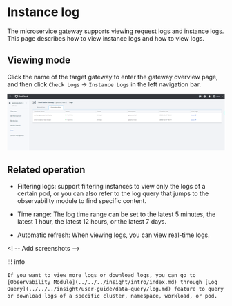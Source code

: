 # Instance log

The microservice gateway supports viewing request logs and instance logs. This page describes how to view instance logs and how to view logs.

## Viewing mode

Click the name of the target gateway to enter the gateway overview page, and then click `Check Logs` -> `Instance Logs` in the left navigation bar.

![view the path of instance logs](./imgs/inslog-path.png)

## Related operation

- Filtering logs: support filtering instances to view only the logs of a certain pod, or you can also refer to the log query that jumps to the observability module to find specific content.
- Time range: The log time range can be set to the latest 5 minutes, the latest 1 hour, the latest 12 hours, or the latest 7 days.

- Automatic refresh: When viewing logs, you can view real-time logs.

<! -- Add screenshots -->

!!! info

    If you want to view more logs or download logs, you can go to [Observability Module](../../../insight/intro/index.md) through [Log Query](../../../insight/user-guide/data-query/log.md) feature to query or download logs of a specific cluster, namespace, workload, or pod.

